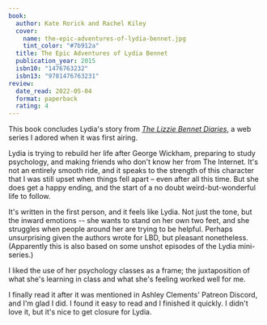 ```yaml
---
book:
  author: Kate Rorick and Rachel Kiley
  cover:
    name: the-epic-adventures-of-lydia-bennet.jpg
    tint_color: "#7b912a"
  title: The Epic Adventures of Lydia Bennet
  publication_year: 2015
  isbn10: "1476763232"
  isbn13: "9781476763231"
review:
  date_read: 2022-05-04
  format: paperback
  rating: 4
---
```


This book concludes Lydia's story from [*The Lizzie Bennet Diaries*](https://en.wikipedia.org/wiki/The_Lizzie_Bennet_Diaries), a web series I adored when it was first airing.

Lydia is trying to rebuild her life after George Wickham, preparing to study psychology, and making friends who don't know her from The Internet.
It's not an entirely smooth ride, and it speaks to the strength of this character that I was still upset when things fell apart – even after all this time.
But she does get a happy ending, and the start of a no doubt weird-but-wonderful life to follow.

It's written in the first person, and it feels like Lydia.
Not just the tone, but the inward emotions -- she wants to stand on her own two feet, and she struggles when people around her are trying to be helpful.
Perhaps unsurprising given the authors wrote for LBD, but pleasant nonetheless.
(Apparently this is also based on some unshot episodes of the Lydia mini-series.)

I liked the use of her psychology classes as a frame; the juxtaposition of what she's learning in class and what she's feeling worked well for me.

I finally read it after it was mentioned in Ashley Clements' Patreon Discord, and I'm glad I did.
I found it easy to read and I finished it quickly.
I didn't love it, but it's nice to get closure for Lydia.
